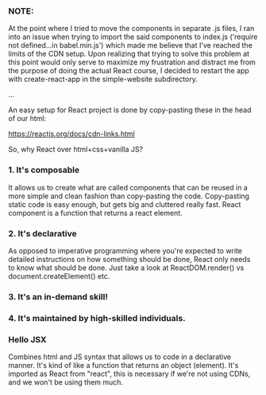 ### NOTE: 
At the point where I tried to move the components in separate .js files, I ran into an issue when trying to import the said components to index.js ('require not defined...in babel.min.js') which made me believe that I've reached the limits of the CDN setup. Upon realizing that trying to solve this problem at this point would only serve to maximize my frustration and distract me from the purpose of doing the actual React course, I decided to restart the app with create-react-app in the simple-website subdirectory.

...


An easy setup for React project is done by copy-pasting these in the head of our html:

 <script crossorigin src="https://unpkg.com/react@18/umd/react.development.js"></script>
 <script crossorigin src="https://unpkg.com/react-dom@18/umd/react-dom.development.js"></script>
 <script src="https://unpkg.com/babel-standalone@6/babel.min.js"></script> 

https://reactjs.org/docs/cdn-links.html
 

So, why React over html+css+vanilla JS?

### 1. It's composable 
It allows us to create what are called components that can be reused in a more simple and clean fashion than copy-pasting the code. Copy-pasting static code is easy enough, but gets big and cluttered really fast.
React component is a function that returns a react element.

### 2. It's declarative 
As opposed to imperative programming where you're expected to write detailed instructions on how something should be done, React only needs to know what should be done. Just take a look at ReactDOM.render() vs document.createElement() etc. 


### 3. It's an in-demand skill!

### 4. It's maintained by high-skilled individuals.

### Hello JSX

Combines html and JS syntax that allows us to code in a declarative manner.
It's kind of like a function that returns an object (element). 
It's imported as React from "react", this is necessary if we're not using CDNs, and we won't be using them much.
